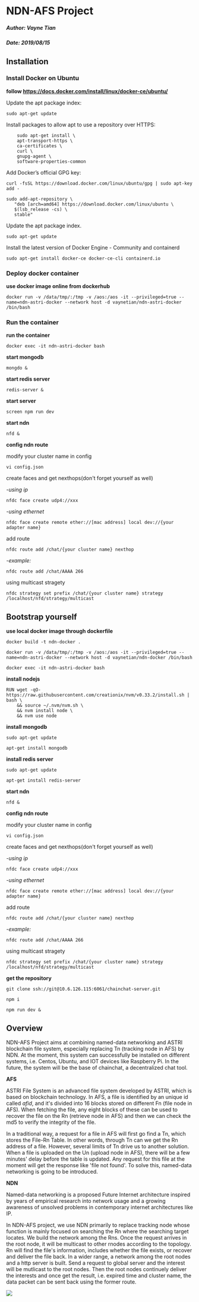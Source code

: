 # NDN-AFS Project
##### Author: Vayne Tian
##### Date: 2019/08/15


## Installation
### Install Docker on Ubuntu
**follow https://docs.docker.com/install/linux/docker-ce/ubuntu/**

Update the apt package index:

`sudo apt-get update`

Install packages to allow apt to use a repository over HTTPS:
```
    sudo apt-get install \
    apt-transport-https \
    ca-certificates \
    curl \
    gnupg-agent \
    software-properties-common
```

Add Docker’s official GPG key:

`curl -fsSL https://download.docker.com/linux/ubuntu/gpg | sudo apt-key add -`

```
sudo add-apt-repository \
   "deb [arch=amd64] https://download.docker.com/linux/ubuntu \
   $(lsb_release -cs) \
   stable"
```

Update the apt package index.

`sudo apt-get update`

Install the latest version of Docker Engine - Community and containerd

`sudo apt-get install docker-ce docker-ce-cli containerd.io`

### Deploy docker container
**use docker image online from dockerhub**

`docker run -v /data/tmp/:/tmp -v /aos:/aos -it --privileged=true --name=ndn-astri-docker --network host -d vaynetian/ndn-astri-docker /bin/bash`

### Run the container
**run the container**

`docker exec -it ndn-astri-docker bash`

**start mongodb**

`mongdo &`

**start redis server**

`redis-server &`

**start server**

`screen npm run dev`

**start ndn**

`nfd &`

**config ndn route**

modify your cluster name in config

`vi config.json`

create faces and get nexthops(don't forget yourself as well)

*-using ip*

`nfdc face create udp4://xxx`

*-using ethernet*

`nfdc face create remote ether://[mac address] local dev://{your adapter name}`

add route 

`nfdc route add /chat/{your cluster name} nexthop`

*-example:*

`nfdc route add /chat/AAAA 266`

using multicast stragety

`nfdc strategy set prefix /chat/{your cluster name} strategy /localhost/nfd/strategy/multicast`

## Bootstrap yourself
**use local docker image through dockerfile**

`docker build -t ndn-docker .`

`docker run -v /data/tmp/:/tmp -v /aos:/aos -it --privileged=true --name=ndn-astri-docker --network host -d vaynetian/ndn-docker /bin/bash`

`docker exec -it ndn-astri-docker bash`

**install nodejs**
```
RUN wget -qO- https://raw.githubusercontent.com/creationix/nvm/v0.33.2/install.sh | bash \
    && source ~/.nvm/nvm.sh \
    && nvm install node \
    && nvm use node
```
**install mongodb**

`sudo apt-get update`

`apt-get install mongodb`

**install redis server**

`sudo apt-get update`

`apt-get install redis-server`

**start ndn**

`nfd &`

**config ndn route**

modify your cluster name in config

`vi config.json`

create faces and get nexthops(don't forget yourself as well)

*-using ip*

`nfdc face create udp4://xxx`

*-using ethernet*

`nfdc face create remote ether://[mac address] local dev://{your adapter name}`

add route 

`nfdc route add /chat/{your cluster name} nexthop`

*-example:*

`nfdc route add /chat/AAAA 266`

using multicast stragety

`nfdc strategy set prefix /chat/{your cluster name} strategy /localhost/nfd/strategy/multicast`

**get the repository**

`git clone ssh://git@10.6.126.115:6061/chainchat-server.git`

`npm i`

`npm run dev &`

## Overview
NDN-AFS Project aims at combining named-data networking and ASTRI blockchain file system, especially replacing Tn (tracking node in AFS) by NDN. At the moment, this system can successfully be installed on different systems, i.e. Centos, Ubuntu, and IOT devices like Raspberry Pi. In the future, the system will be the base of chainchat, a decentralized chat tool.

**AFS**

ASTRI File System is an advanced file system developed by ASTRI, which is based on blockchain technology. In AFS, a file is identified by an unique id called *afid*, and it's divided into 16 blocks stored on different Fn (file node in AFS). When fetching the file, any eight blocks of these can be used to recover the file on the Rn (retrieve node in AFS) and then we can check the md5 to verify the integrity of the file.

In a traditional way, a request for a file in AFS will first go find a Tn, which stores the File-Rn Table. In other words, through Tn can we get the Rn address of a file. However, several limits of Tn drive us to another solution. When a file is uploaded on the Un (upload node in AFS), there will be a few minutes' delay before the table is updated. Any request for this file at the moment will get the response like 'file not found'. To solve this, named-data networking is going to be introduced.

**NDN**

Named-data networking is a proposed Future Internet architecture inspired by years of empirical research into network usage and a growing awareness of unsolved problems in contemporary internet architectures like IP.

In NDN-AFS project, we use NDN primarily to replace tracking node whose function is mainly focused on searching the Rn where the searching target locates. We build the network among the Rns. Once the request arrives in the root node, it will be multicast to other rnodes according to the topology. Rn will find the file's information, includes whether the file exists, or recover and deliver the file back. In a wider range, a network among the root nodes and a http server is built. Send a request to global server and the interest will be mutlicast to the root nodes. Then the root nodes continuely deliver the interests and once get the result, i.e. expired time and cluster name, the data packet can be sent back using the former route.

![](./images/topology.png)
